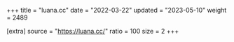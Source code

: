 +++
title = "luana.cc"
date = "2022-03-22"
updated = "2023-05-10"
weight = 2489

[extra]
source = "https://luana.cc/"
ratio = 100
size = 2
+++

